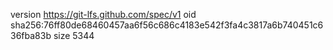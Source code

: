 version https://git-lfs.github.com/spec/v1
oid sha256:76ff80de68460457aa6f56c686c4183e542f3fa4c3817a6b740451c636fba83b
size 5344
